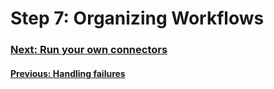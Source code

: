 # Step 7: Organizing Workflows



### [Next: Run your own connectors](/learn/step_8_run_your_own_connector)
#### [Previous: Handling failures](/learn/step_6_handling_failures)